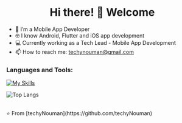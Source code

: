  <h1 align="center">Hi there! 👋 Welcome</h1>

- 📱 I’m a Mobile App Developer 
- 🤓 I know Android, Flutter and iOS app development
- 💻 Currently working as a Tech Lead - Mobile App Development
- 📫 How to reach me: techynouman@gmail.com

### Languages and Tools:
[![My Skills](https://skillicons.dev/icons?i=androidstudio,vscode,kotlin,java,flutter,dart,swift,firebase,github,git,postman,figma,sqlite,githubactions,gcp,&perline=5)](https://skillicons.dev)

![Top Langs](https://github-readme-stats.vercel.app/api/top-langs/?username=techyNouman&theme=dark)


<br>
⭐️ From [techyNouman](https://github.com/techyNouman)
